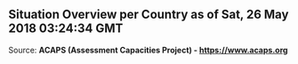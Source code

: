 ## Situation Overview per Country as of Sat, 26 May 2018 03:24:34 GMT

Source: **ACAPS (Assessment Capacities Project) - https://www.acaps.org**